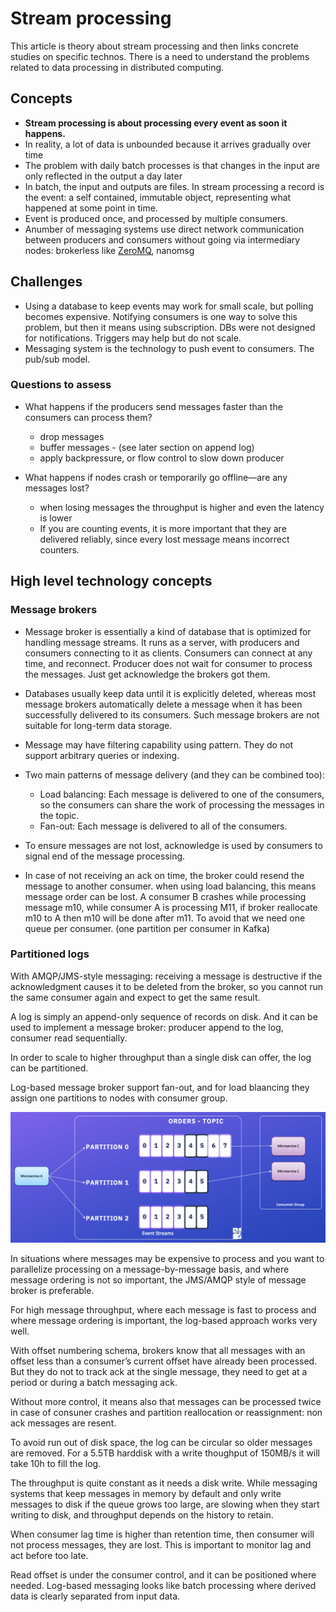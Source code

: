 # Stream processing

This article is theory about stream processing and then links concrete studies on specific technos. There is a need to understand the problems related to data processing in distributed computing.

## Concepts

* **Stream processing is about processing every event as soon it happens.**
* In reality, a lot of data is unbounded because it arrives gradually over time
* The problem with daily batch processes is that changes in the input are only reflected in the output a day later
* In batch, the input and outputs are files. In stream processing a record is the event: a self contained, immutable object, representing what happened at some point in time.
* Event is produced once, and processed by multiple consumers.
* Anumber of messaging systems use direct network communication between producers and consumers without going via intermediary nodes: brokerless like [ZeroMQ](), nanomsg

## Challenges

* Using a database to keep events may work for small scale, but polling becomes expensive. Notifying consumers is one way to solve this problem, but then it means using subscription. DBs were not designed for notifications. Triggers may help but do not scale.
* Messaging system is the technology to push event to consumers. The pub/sub model.

### Questions to assess

* What happens if the producers send messages faster than the consumers can process them?

    * drop messages
    * buffer messages - (see later section on append log)
    * apply backpressure, or flow control to slow down producer

* What happens if nodes crash or temporarily go offline—are any messages lost?

    * when losing messages the throughput is higher and even the latency is lower 
    * If you are counting events, it is more important that they are delivered reliably, since every lost message means incorrect counters.

## High level technology concepts

### Message brokers

* Message broker is essentially a kind of database that is optimized for handling message streams. It runs as a server, with producers and consumers connecting to it as clients. Consumers can connect at any time, and reconnect.  Producer does not wait for consumer to process the messages. Just get acknowledge the brokers got them.
* Databases usually keep data until it is explicitly deleted, whereas most message brokers automatically delete a message when it has been successfully delivered to its consumers. Such message brokers are not suitable for long-term data storage.
* Message may have filtering capability using pattern. They do not support arbitrary queries or indexing.
* Two main patterns of message delivery (and they can be combined too):

    * Load balancing: Each message is delivered to one of the consumers, so the consumers can share the work of processing the messages in the topic. 
    * Fan-out: Each message is delivered to all of the consumers.

* To ensure messages are not lost, acknowledge is used by consumers to signal end of the message processing.
* In case of not receiving an ack on time, the broker could resend the message to another consumer. when using load balancing, this means message order can be lost. A consumer B crashes while processing message m10, while consumer A is processing M11, if broker reallocate m10 to A then m10 will be done after m11. To avoid that we need one queue per consumer. (one partition per consumer in Kafka)

### Partitioned logs

With AMQP/JMS-style messaging: receiving a message is destructive if the acknowledgment causes it to be deleted from the broker, so you cannot run the same consumer again and expect to get the same result.

A log is simply an append-only sequence of records on disk. And it can be used to implement a message broker: producer append to the log, consumer read sequentially.

In order to scale to higher throughput than a single disk can offer, the log can be partitioned.

Log-based message broker support fan-out, and for load blaancing they assign one partitions to nodes with consumer group.

![](./images/log-based-broker.png)

In situations where messages may be expensive to process and you want to parallelize processing on a message-by-message basis, and where message ordering is not so important, the JMS/AMQP style of message broker is preferable.

For high message throughput, where each message is fast to process and where message ordering is important, the log-based approach works very well.

With offset numbering schema, brokers know that all messages with an offset less than a consumer’s current offset have already been processed. But they do not to track ack at the single message, they need to get at a period or during a batch messaging ack.

Without more control, it means also that messages can be processed twice in case of consuner crashes and partition reallocation or reassignment: non ack messages are resent.

To avoid run out of disk space, the log can be circular so older messages are removed. For a 5.5TB harddisk with a write thoughput of 150MB/s it will take 10h to fill the log. 

The throughput is quite constant as it needs a disk write. While messaging systems that keep messages in memory by default and only write messages to disk if the queue grows too large, are slowing when they start writing to disk, and throughput depends on the history to retain. 

When consumer lag time is higher than retention time, then consumer will not process messages, they are lost. This is important to monitor lag and act before too late.

Read offset is under the consumer control, and it can be positioned where needed. Log-based messaging looks like batch processing where derived data is clearly separated from input data.